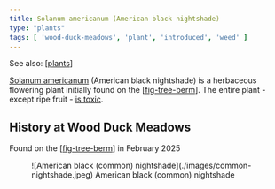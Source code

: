 ```yaml
---
title: Solanum americanum (American black nightshade)
type: "plants"
tags: [ 'wood-duck-meadows', 'plant', 'introduced', 'weed' ]
---
```


See also: [[plants]]

[Solanum americanum](https://en.wikipedia.org/wiki/Solanum_americanum) (American black nightshade) is a herbaceous flowering plant initially found on the [[fig-tree-berm]]. The entire plant - except ripe fruit - [is toxic](https://www.poisonsinfo.health.qld.gov.au/plants-and-mushrooms/blackberry-nightshade-solanum-nigrum-solanum-americanum).

## History at Wood Duck Meadows

Found on the [[fig-tree-berm]] in February 2025

<figure markdown>
![American black (common) nightshade](./images/common-nightshade.jpeg)
<caption>American black (common) nightshade</caption>
</figure>

[//begin]: # "Autogenerated link references for markdown compatibility"
[plants]: plants "Plants"
[fig-tree-berm]: ../fig-tree-berm "Fig tree berm"
[//end]: # "Autogenerated link references"